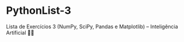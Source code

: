 # PythonList-3
Lista de Exercícios 3 (NumPy, SciPy, Pandas e Matplotlib) – Inteligência Artificial 🚀🤖 
